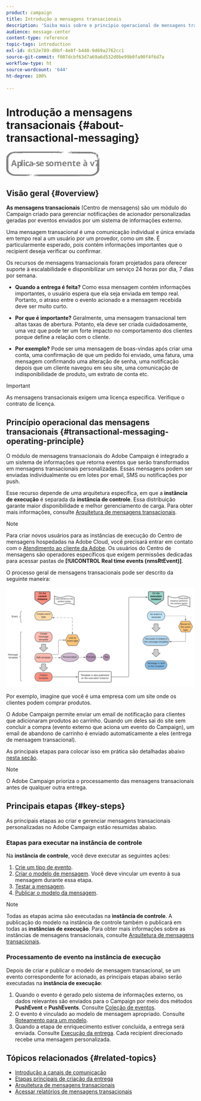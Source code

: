 ```yaml
---
product: campaign
title: Introdução a mensagens transacionais
description: 'Saiba mais sobre o princípio operacional de mensagens transacionais do Adobe Campaign Classic e as principais etapas. '
audience: message-center
content-type: reference
topic-tags: introduction
exl-id: dc52e789-d0bf-4e8f-b448-9d69a2762cc1
source-git-commit: f007dcbf63d7a69a6d532d0be99b0fa90f4f6d7a
workflow-type: ht
source-wordcount: '644'
ht-degree: 100%

---
```



# Introdução a mensagens transacionais {#about-transactional-messaging}

![](../../assets/v7-only.svg)

## Visão geral {#overview}

**As mensagens transacionais** (Centro de mensagens) são um módulo do Campaign criado para gerenciar notificações de acionador personalizadas geradas por eventos enviados por um sistema de informações externo.

Uma mensagem transacional é uma comunicação individual e única enviada em tempo real a um usuário por um provedor, como um site. É particularmente esperado, pois contém informações importantes que o recipient deseja verificar ou confirmar.

Os recursos de mensagens transacionais foram projetados para oferecer suporte à escalabilidade e disponibilizar um serviço 24 horas por dia, 7 dias por semana.

* **Quando a entrega é feita?** Como essa mensagem contém informações importantes, o usuário espera que ela seja enviada em tempo real. Portanto, o atraso entre o evento acionado e a mensagem recebida deve ser muito curto.

* **Por que é importante?** Geralmente, uma mensagem transacional tem altas taxas de abertura. Potanto, ela deve ser criada cuidadosamente, uma vez que pode ter um forte impacto no comportamento dos clientes porque define a relação com o cliente.

* **Por exemplo?** Pode ser uma mensagem de boas-vindas após criar uma conta, uma confirmação de que um pedido foi enviado, uma fatura, uma mensagem confirmando uma alteração de senha, uma notificação depois que um cliente navegou em seu site, uma comunicação de indisponibilidade de produto, um extrato de conta etc.

>[!IMPORTANT]
>
>As mensagens transacionais exigem uma licença específica. Verifique o contrato de licença.

<!--Before starting with transactional messaging, make sure you read the corresponding [best practices and limitations]().-->

## Princípio operacional das mensagens transacionais {#transactional-messaging-operating-principle}

O módulo de mensagens transacionais do Adobe Campaign é integrado a um sistema de informações que retorna eventos que serão transformados em mensagens transacionais personalizadas. Essas mensagens podem ser enviadas individualmente ou em lotes por email, SMS ou notificações por push.

Esse recurso depende de uma arquitetura específica, em que a **instância de execução** é separada da **instância de controle**. Essa distribuição garante maior disponibilidade e melhor gerenciamento de carga. Para obter mais informações, consulte [Arquitetura de mensagens transacionais](../../message-center/using/transactional-messaging-architecture.md).

>[!NOTE]
>
>Para criar novos usuários para as instâncias de execução do Centro de mensagens hospedadas na Adobe Cloud, você precisará entrar em contato com o [Atendimento ao cliente da Adobe](https://helpx.adobe.com/br/enterprise/admin-guide.html/enterprise/using/support-for-experience-cloud.ug.html). Os usuários do Centro de mensagens são operadores específicos que exigem permissões dedicadas para acessar pastas de **[!UICONTROL Real time events (nmsRtEvent)]**.

O processo geral de mensagens transacionais pode ser descrito da seguinte maneira:

![](assets/transactional-msg-overview.png)

Por exemplo, imagine que você é uma empresa com um site onde os clientes podem comprar produtos.

O Adobe Campaign permite enviar um email de notificação para clientes que adicionaram produtos ao carrinho. Quando um deles sai do site sem concluir a compra (evento externo que aciona um evento do Campaign), um email de abandono de carrinho é enviado automaticamente a eles (entrega de mensagem transacional).

As principais etapas para colocar isso em prática são detalhadas abaixo [nesta seção](#key-steps).

>[!NOTE]
>
>O Adobe Campaign prioriza o processamento das mensagens transacionais antes de qualquer outra entrega.

## Principais etapas {#key-steps}

As principais etapas ao criar e gerenciar mensagens transacionais personalizadas no Adobe Campaign estão resumidas abaixo.

### Etapas para executar na instância de controle

Na **instância de controle**, você deve executar as seguintes ações:

1. [Crie um tipo de evento](../../message-center/using/creating-event-types.md).
1. [Criar o modelo de mensagem](../../message-center/using/creating-the-message-template.md). Você deve vincular um evento à sua mensagem durante essa etapa.
1. [Testar a mensagem](../../message-center/using/testing-message-templates.md).
1. [Publicar o modelo da mensagem](../../message-center/using/publishing-message-templates.md).

>[!NOTE]
>
>Todas as etapas acima são executadas na **instância de controle**. A publicação do modelo na instância de controle também o publicará em todas as **instâncias de execução**. Para obter mais informações sobre as instâncias de mensagens transacionais, consulte [Arquitetura de mensagens transacionais](../../message-center/using/transactional-messaging-architecture.md).

### Processamento de evento na instância de execução

Depois de criar e publicar o modelo de mensagem transacional, se um evento correspondente for acionado, as principais etapas abaixo serão executadas na **instância de execução**:

1. Quando o evento é gerado pelo sistema de informações externo, os dados relevantes são enviados para o Campaign por meio dos métodos **PushEvent** e **PushEvents**. Consulte [Coleção de eventos](../../message-center/using/about-event-processing.md#event-collection).
1. O evento é vinculado ao modelo de mensagem apropriado. Consulte [Roteamento para um modelo](../../message-center/using/about-event-processing.md#routing-towards-a-template).
1. Quando a etapa de enriquecimento estiver concluída, a entrega será enviada. Consulte [Execução da entrega](../../message-center/using/delivery-execution.md). Cada recipient direcionado recebe uma mensagem personalizada.

## Tópicos relacionados {#related-topics}

* [Introdução a canais de comunicação](../../delivery/using/communication-channels.md)
* [Etapas principais de criação da entrega](../../delivery/using/steps-about-delivery-creation-steps.md)
* [Arquitetura de mensagens transacionais](../../message-center/using/transactional-messaging-architecture.md)
* [Acessar relatórios de mensagens transacionais](../../message-center/using/about-transactional-messaging-reports.md)
